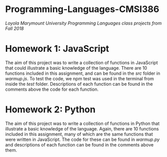 # Programming-Languages-CMSI386
*Loyola Marymount University Programming Languages class projects from Fall 2018*

# Homework 1: JavaScript
The aim of this project was to write a collection of functions in JavaScript that could illustrate a basic knowledge of the language. There are 10 functions included in this assignment, and can be found in the *src* folder in *warmup.js*. To test the code, we npm test was used in the terminal from inside the *test* folder. Descriptions of each function can be found in the comments above the code for each function.

# Homework 2: Python
The aim of this project was to write a collection of functions in Python that illustrate a basic knowledge of the language. Again, there are 10 functions included in this assignment, many of which are the same functions that were written in JavaScript. The code for these can be found in *warmup.py* and descriptions of each function can be found in the comments above them.
